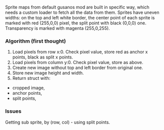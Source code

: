 Sprite maps from default gusanos mod are built in specific way, which needs a custom loader to fetch all the data from them.
Sprites have uneven widths: on the top and left white border, the center point of each sprite is marked with red (255,0,0) pixel, the split point with black (0,0,0) one. Transparency is marked with magenta (255,0,255).

### Algorithm (first thought)
1. Load pixels from row x:0. Check pixel value, store red as anchor x points, black as split x points.
2. Load pixels from column y:0. Check pixel value, store as above.
3. Create new image without top and left border from original one.
4. Store new image height and width.
5. Return struct with:
- cropped image,
- anchor points,
- split points,

### Issues
Getting sub sprite, by (row, col) - using split points.